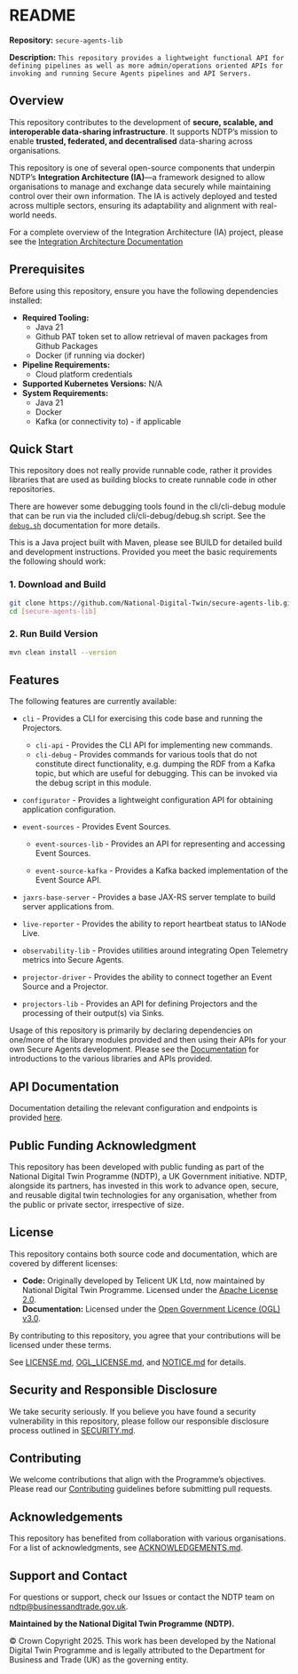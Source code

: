# README

**Repository:** `secure-agents-lib`

**Description:** `This repository provides a lightweight functional API for defining pipelines as well as more admin/operations oriented APIs for invoking and running Secure Agents pipelines and API Servers.`

<!-- SPDX-License-Identifier: Apache-2.0 AND OGL-UK-3.0 -->

## Overview
This repository contributes to the development of **secure, scalable, and interoperable data-sharing infrastructure**. It supports NDTP’s mission to enable **trusted, federated, and decentralised** data-sharing across organisations.

This repository is one of several open-source components that underpin NDTP’s **Integration Architecture (IA)**—a framework designed to allow organisations to manage and exchange data securely while maintaining control over their own information. The IA is actively deployed and tested across multiple sectors, ensuring its adaptability and alignment with real-world needs.

For a complete overview of the Integration Architecture (IA) project, please see the [Integration Architecture Documentation](https://github.com/National-Digital-Twin/integration-architecture-documentation)

## Prerequisites
Before using this repository, ensure you have the following dependencies installed:
- **Required Tooling:**
    - Java 21
    - Github PAT token set to allow retrieval of maven packages from Github Packages
    - Docker (if running via docker)
- **Pipeline Requirements:**
    - Cloud platform credentials
- **Supported Kubernetes Versions:** N/A
- **System Requirements:**
    - Java 21
    - Docker
    - Kafka (or connectivity to) - if applicable

## Quick Start
This repository does not really provide runnable code, rather it provides libraries that are used as building blocks to create runnable code in other repositories.

There are however some debugging tools found in the cli/cli-debug module that can be run via the included cli/cli-debug/debug.sh script.
See the [`debug.sh`](docs/cli/debug.md) documentation for more details.

This is a Java project built with Maven, please see BUILD for detailed build and development instructions. Provided you meet the basic requirements the following should work:

### 1. Download and Build
```sh  
git clone https://github.com/National-Digital-Twin/secure-agents-lib.git
cd [secure-agents-lib]  
```
### 2. Run Build Version
```sh  
mvn clean install --version  
```
## Features
The following features are currently available:

- `cli` - Provides a CLI for exercising this code base and running the Projectors.
  - `cli-api` - Provides the CLI API for implementing new commands.
  - `cli-debug` - Provides commands for various tools that do not constitute direct functionality, e.g. dumping the RDF from a Kafka topic, but which are useful for debugging. This can be invoked via the debug script in this module.

- `configurator` - Provides a lightweight configuration API for obtaining application configuration.

- `event-sources` - Provides Event Sources.

  - `event-sources-lib` - Provides an API for representing and accessing Event Sources.

  - `event-source-kafka` - Provides a Kafka backed implementation of the Event Source API.

- `jaxrs-base-server` - Provides a base JAX-RS server template to build server applications from.

- `live-reporter` - Provides the ability to report heartbeat status to IANode Live.

- `observability-lib` - Provides utilities around integrating Open Telemetry metrics into Secure Agents.

- `projector-driver` - Provides the ability to connect together an Event Source and a Projector.

- `projectors-lib` - Provides an API for defining Projectors and the processing of their output(s) via Sinks.

Usage of this repository is primarily by declaring dependencies on one/more of the
library modules provided and then using their APIs for your own Secure Agents development.  Please see the
[Documentation](docs/index.md) for introductions to the various libraries and APIs provided.

## API Documentation
Documentation detailing the relevant configuration and endpoints is provided [here](./docs/cli/index.md ).

## Public Funding Acknowledgment
This repository has been developed with public funding as part of the National Digital Twin Programme (NDTP), a UK Government initiative. NDTP, alongside its partners, has invested in this work to advance open, secure, and reusable digital twin technologies for any organisation, whether from the public or private sector, irrespective of size.

## License
This repository contains both source code and documentation, which are covered by different licenses:
- **Code:** Originally developed by Telicent UK Ltd, now maintained by National Digital Twin Programme. Licensed under the [Apache License 2.0](LICENSE.md).
- **Documentation:** Licensed under the [Open Government Licence (OGL) v3.0](OGL_LICENSE.md).

By contributing to this repository, you agree that your contributions will be licensed under these terms.

See [LICENSE.md](LICENSE.md), [OGL_LICENSE.md](OGL_LICENSE.md), and [NOTICE.md](NOTICE.md) for details.

## Security and Responsible Disclosure
We take security seriously. If you believe you have found a security vulnerability in this repository, please follow our responsible disclosure process outlined in [SECURITY.md](SECURITY.md).

## Contributing
We welcome contributions that align with the Programme’s objectives. Please read our [Contributing](CONTRIBUTING.md) guidelines before submitting pull requests.

## Acknowledgements
This repository has benefited from collaboration with various organisations. For a list of acknowledgments, see [ACKNOWLEDGEMENTS.md](ACKNOWLEDGEMENTS.md).

## Support and Contact
For questions or support, check our Issues or contact the NDTP team on ndtp@businessandtrade.gov.uk.

**Maintained by the National Digital Twin Programme (NDTP).**

© Crown Copyright 2025. This work has been developed by the National Digital Twin Programme and is legally attributed to the Department for Business and Trade (UK) as the governing entity.